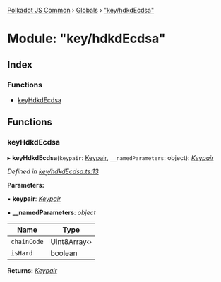 [Polkadot JS Common](../README.md) › [Globals](../globals.md) › ["key/hdkdEcdsa"](_key_hdkdecdsa_.md)

# Module: "key/hdkdEcdsa"

## Index

### Functions

* [keyHdkdEcdsa](_key_hdkdecdsa_.md#keyhdkdecdsa)

## Functions

###  keyHdkdEcdsa

▸ **keyHdkdEcdsa**(`keypair`: [Keypair](../interfaces/_types_.keypair.md), `__namedParameters`: object): *[Keypair](../interfaces/_types_.keypair.md)*

*Defined in [key/hdkdEcdsa.ts:13](https://github.com/polkadot-js/common/blob/ffc6b032/packages/util-crypto/src/key/hdkdEcdsa.ts#L13)*

**Parameters:**

▪ **keypair**: *[Keypair](../interfaces/_types_.keypair.md)*

▪ **__namedParameters**: *object*

Name | Type |
------ | ------ |
`chainCode` | Uint8Array‹› |
`isHard` | boolean |

**Returns:** *[Keypair](../interfaces/_types_.keypair.md)*

